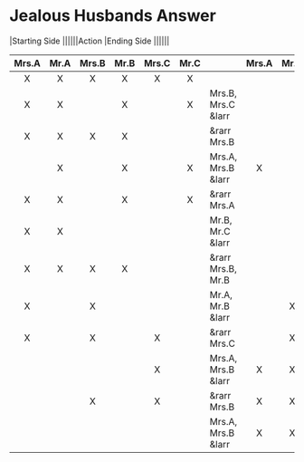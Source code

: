 # Jealous Husbands Answer

|Starting Side              ||||||Action            |Ending Side                ||||||

|Mrs.A|Mr.A|Mrs.B|Mr.B|Mrs.C|Mr.C|                  |Mrs.A|Mr.A|Mrs.B|Mr.B|Mrs.C|Mr.C|
|:---:|:--:|:---:|:--:|:---:|:--:|------------------|:---:|:--:|:---:|:--:|:---:|:--:|
| X   | X  | X   | X  | X   | X  |                  |     |    |     |    |     |    |
| X   | X  |     | X  |     | X  |Mrs.B, Mrs.C &larr|     |    | X   |    | X   |    |
| X   | X  | X   | X  |     |    |&rarr Mrs.B       |     |    |     |    | X   |    |
|     | X  |     | X  |     | X  |Mrs.A, Mrs.B &larr| X   |    | X   |    | X   |    |
| X   | X  |     | X  |     | X  |&rarr Mrs.A       |     |    | X   |    | X   |    |
| X   | X  |     |    |     |    |Mr.B, Mr.C &larr  |     |    | X   | X  | X   | X  |
| X   | X  | X   | X  |     |    |&rarr Mrs.B, Mr.B |     |    |     |    | X   | X  |
| X   |    | X   |    |     |    |Mr.A, Mr.B &larr  |     | X  |     | X  | X   | X  |
| X   |    | X   |    | X   |    |&rarr Mrs.C       |     | X  |     | X  |     | X  |
|     |    |     |    | X   |    |Mrs.A, Mrs.B &larr| X   | X  | X   | X  |     | X  |
|     |    | X   |    | X   |    |&rarr Mrs.B       | X   | X  |     | X  |     | X  |
|     |    |     |    |     |    |Mrs.A, Mrs.B &larr| X   | X  | X   | X  | X   | X  |

